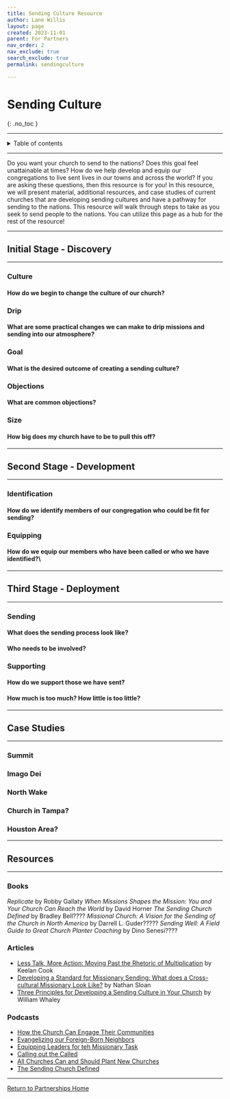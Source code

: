 ```yaml
---
title: Sending Culture Resource
author: Lane Willis
layout: page
created: 2023-11-01
parent: For Partners
nav_order: 2
nav_exclude: true
search_exclude: true
permalink: sendingculture

---
```


# Sending Culture
{: .no_toc }

---

<details closed markdown="block">
  <summary>
    Table of contents
  </summary>
  {: .text-delta }
1. TOC
{:toc}
</details>

---

Do you want your church to send to the nations? Does this goal feel unattainable at times? How do we help develop and equip our congregations to live sent lives in our towns and across the world? If you are asking these questions, then this resource is for you! In this resource, we will present material, additional resources, and case studies of current churches that are developing sending cultures and have a pathway for sending to the nations. This resource will walk through steps to take as you seek to send people to the nations. You can utilize this page as a hub for the rest of the resource!

---

## Initial Stage - Discovery

---

### Culture

#### How do we begin to change the culture of our church?

### Drip

#### What are some practical changes we can make to drip missions and sending into our atmosphere?

### Goal 

#### What is the desired outcome of creating a sending culture?

### Objections

#### What are common objections?

### Size

#### How big does my church have to be to pull this off?

---

## Second Stage - Development

---

### Identification

#### How do we identify members of our congregation who could be fit for sending?

### Equipping

#### How do we equip our members who have been called or who we have identified?\

---

## Third Stage - Deployment

---

### Sending

#### What does the sending process look like?

#### Who needs to be involved?

### Supporting

#### How do we support those we have sent?

#### How much is too much? How little is too little?

---

## Case Studies

---

### Summit

### Imago Dei

### North Wake

### Church in Tampa?

### Houston Area?

---

## Resources

---

### Books
*Replicate* by Robby Gallaty
*When Missions Shapes the Mission: You and Your Church Can Reach the World* by David Horner
*The Sending Church Defined* by Bradley Bell????
*Missional Church: A Vision for the Sending of the Church in North America* by Darrell L. Guder?????
*Sending Well: A Field Guide to Great Church Planter Coaching* by Dino Senesi????


### Articles
* [Less Talk, More Action: Moving Past the Rhetoric of Multiplication](https://www.ubahouston.org/blog/2019/2/20/less-talk-more-action-moving-past-the-rhetoric-of-multiplication) by Keelan Cook
* [Developing a Standard for Missionary Sending: What does a Cross-cultural Missionary Look Like?](https://www.theupstreamcollective.org/blog/what-does-a-cross-cultural-missionary-look-like) by Nathan Sloan
* [Three Principles for Developing a Sending Culture in Your Church](https://www.imb.org/2018/10/24/principles-developing-sending-culture/) by William Whaley

### Podcasts
* [How the Church Can Engage Their Communities](https://open.spotify.com/episode/1tKNm7LSH4UBsOqCwWzOtl)
* [Evangelizing our Foreign-Born Neighbors](https://open.spotify.com/episode/3pAnN7ngFDwMiDCBavOq8u)
* [Equipping Leaders for teh Missionary Task](https://open.spotify.com/episode/0RURoUi8wfCQiIvupJt6NX)
* [Calling out the Called](https://open.spotify.com/episode/42KvB3ZTHFQvI0Wod5XXmO)
* [All Churches Can and Should Plant New Churches](https://open.spotify.com/episode/4Ao7gB8odY8s4TxgnbFWeL)
* [The Sending Church Defined](https://open.spotify.com/episode/38EqywTpTK1Q3BVlGyGRAn)


---

[Return to Partnerships Home](/for-partners/partnerships-home.html)